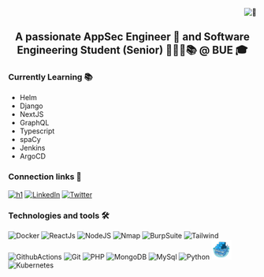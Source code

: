 
<p align="right"> <img src="https://komarev.com/ghpvc/?username=mahmoud0x00&label=%F0%9F%91%80&color=007500" alt="👀" /> </p>
<h2 align="center">A passionate AppSec Engineer 🥷 and Software Engineering Student (Senior) 👨🏻‍💻📚 @ BUE 🎓</h2>

### Currently Learning 📚
- Helm
- Django
- NextJS
- GraphQL
- Typescript
- spaCy
- Jenkins
- ArgoCD

### Connection links 🔗
<p align="left">
    <a href='https://hackerone.com/mahmoud0x00' target='blank'><img align='center' src='https://www.vectorlogo.zone/logos/hackerone/hackerone-icon.svg' alt='h1' target='_blank' height='30' width='40' /></a>
<a href='https://www.linkedin.com/in/mahmoud0x00/' target='blank'><img align='center' src='https://www.vectorlogo.zone/logos/linkedin/linkedin-tile.svg' alt='LinkedIn' target='_blank' height='30' width='40' /></a>
<a href='https://twitter.com/Mahmoud0x00' target='blank'><img align='center' src='https://www.vectorlogo.zone/logos/twitter/twitter-tile.svg' alt='Twitter' target='_blank' height='30' width='40' /></a>
</p>

### Technologies and tools 🛠
<img src='https://www.vectorlogo.zone/logos/docker/docker-tile.svg' alt='Docker' width='40' height='40'/> <img src='https://www.vectorlogo.zone/logos/reactjs/reactjs-icon.svg' alt='ReactJs' width='40' height='40'/> <img src='https://www.vectorlogo.zone/logos/nodejs/nodejs-icon.svg' alt='NodeJS' width='40' height='40'/> <img src='https://nmap.org/images/nmap-project-logo.svg' alt='Nmap' width='40' height='40'/> <img src='https://i.postimg.cc/pVh3xT7j/burp-suite-removebg-preview.png' alt='BurpSuite' width='40' height='40'/> <img src='https://www.vectorlogo.zone/logos/tailwindcss/tailwindcss-icon.svg' alt='Tailwind' width='40' height='40'/> <img src='https://avatars.githubusercontent.com/u/44036562?s=200&v=4' alt='GithubActions' width='40' height='40'/> <img src='https://www.vectorlogo.zone/logos/git-scm/git-scm-icon.svg' alt='Git' width='40' height='40'/> <img src='https://www.vectorlogo.zone/logos/php/php-icon.svg' alt='PHP' width='40' height='40'/> <img src='https://www.vectorlogo.zone/logos/mongodb/mongodb-icon.svg' alt='MongoDB' width='40' height='40'/> <img src='https://www.vectorlogo.zone/logos/mysql/mysql-icon.svg' alt='MySql' width='40' height='40'/> <img src='https://www.vectorlogo.zone/logos/python/python-icon.svg' alt='Python' width='40' height='40'/> <img src='https://raw.githubusercontent.com/docker-library/docs/471fa6e4cb58062ccbf91afc111980f9c7004981/swarm/logo.png' alt='DockerSwarm' width='40' height='40'/> <img src='https://www.vectorlogo.zone/logos/kubernetes/kubernetes-icon.svg' alt='Kubernetes' width='40' height='40'/>
